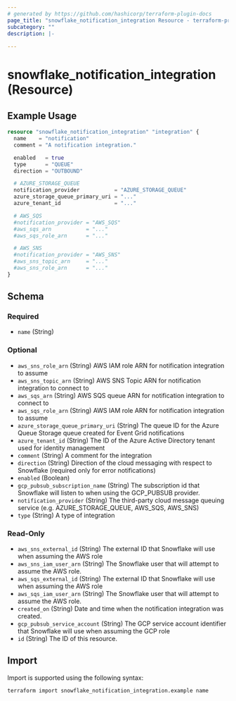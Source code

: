 ```yaml
---
# generated by https://github.com/hashicorp/terraform-plugin-docs
page_title: "snowflake_notification_integration Resource - terraform-provider-snowflake"
subcategory: ""
description: |-
  
---
```


# snowflake_notification_integration (Resource)



## Example Usage

```terraform
resource "snowflake_notification_integration" "integration" {
  name    = "notification"
  comment = "A notification integration."

  enabled   = true
  type      = "QUEUE"
  direction = "OUTBOUND"

  # AZURE_STORAGE_QUEUE
  notification_provider           = "AZURE_STORAGE_QUEUE"
  azure_storage_queue_primary_uri = "..."
  azure_tenant_id                 = "..."

  # AWS_SQS
  #notification_provider = "AWS_SQS"
  #aws_sqs_arn           = "..."
  #aws_sqs_role_arn      = "..."

  # AWS_SNS
  #notification_provider = "AWS_SNS"
  #aws_sns_topic_arn     = "..."
  #aws_sns_role_arn      = "..."
}
```

<!-- schema generated by tfplugindocs -->
## Schema

### Required

- `name` (String)

### Optional

- `aws_sns_role_arn` (String) AWS IAM role ARN for notification integration to assume
- `aws_sns_topic_arn` (String) AWS SNS Topic ARN for notification integration to connect to
- `aws_sqs_arn` (String) AWS SQS queue ARN for notification integration to connect to
- `aws_sqs_role_arn` (String) AWS IAM role ARN for notification integration to assume
- `azure_storage_queue_primary_uri` (String) The queue ID for the Azure Queue Storage queue created for Event Grid notifications
- `azure_tenant_id` (String) The ID of the Azure Active Directory tenant used for identity management
- `comment` (String) A comment for the integration
- `direction` (String) Direction of the cloud messaging with respect to Snowflake (required only for error notifications)
- `enabled` (Boolean)
- `gcp_pubsub_subscription_name` (String) The subscription id that Snowflake will listen to when using the GCP_PUBSUB provider.
- `notification_provider` (String) The third-party cloud message queuing service (e.g. AZURE_STORAGE_QUEUE, AWS_SQS, AWS_SNS)
- `type` (String) A type of integration

### Read-Only

- `aws_sns_external_id` (String) The external ID that Snowflake will use when assuming the AWS role
- `aws_sns_iam_user_arn` (String) The Snowflake user that will attempt to assume the AWS role.
- `aws_sqs_external_id` (String) The external ID that Snowflake will use when assuming the AWS role
- `aws_sqs_iam_user_arn` (String) The Snowflake user that will attempt to assume the AWS role.
- `created_on` (String) Date and time when the notification integration was created.
- `gcp_pubsub_service_account` (String) The GCP service account identifier that Snowflake will use when assuming the GCP role
- `id` (String) The ID of this resource.

## Import

Import is supported using the following syntax:

```shell
terraform import snowflake_notification_integration.example name
```
